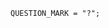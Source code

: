 <!-- This file is generated automatically by infrastructure scripts. Please don't edit by hand. -->

```{ .ebnf .slang-ebnf #QUESTION_MARK }
QUESTION_MARK = "?";
```
